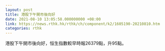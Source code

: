 ```yaml
---
layout: post
title: 港股下午開市後向好
date: 2021-08-10 13:05:58.000000000 +08:00
link: https://news.rthk.hk/rthk/ch/component/k2/1605190-20210810.htm
categories: rthk
---
```


港股下午開市後向好，恒生指數較早時報26379點，升95點。
